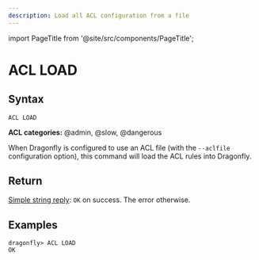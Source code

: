 ```yaml
---
description: Load all ACL configuration from a file
---
```


import PageTitle from '@site/src/components/PageTitle';

# ACL LOAD

<PageTitle title="Redis ACL LOAD Command (Documentation) | Dragonfly" />

## Syntax

    ACL LOAD

**ACL categories:** @admin, @slow, @dangerous

When Dragonfly is configured to use an ACL file (with the `--aclfile` configuration option), this command will load the ACL rules into Dragonfly.

## Return

[Simple string reply](https://redis.io/docs/latest/develop/reference/protocol-spec/#simple-strings): `OK` on success.
The error otherwise.

## Examples

```shell
dragonfly> ACL LOAD
OK
```
